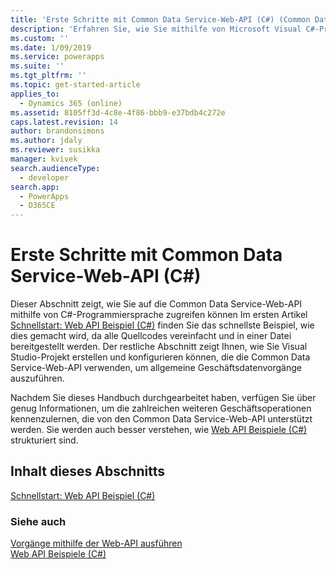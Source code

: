 ```yaml
---
title: 'Erste Schritte mit Common Data Service-Web-API (C#) (Common Data Service) | Microsoft Docs'
description: 'Erfahren Sie, wie Sie mithilfe von Microsoft Visual C#-Programmiersprache auf die Common Data Service-Web-API zugreifen können'
ms.custom: ''
ms.date: 1/09/2019
ms.service: powerapps
ms.suite: ''
ms.tgt_pltfrm: ''
ms.topic: get-started-article
applies_to:
  - Dynamics 365 (online)
ms.assetid: 8105ff3d-4c8e-4f86-bbb9-e37bdb4c272e
caps.latest.revision: 14
author: brandonsimons
ms.author: jdaly
ms.reviewer: susikka
manager: kvivek
search.audienceType:
  - developer
search.app:
  - PowerApps
  - D365CE
---
```

# <a name="get-started-with-common-data-service-web-api-c"></a>Erste Schritte mit Common Data Service-Web-API (C#)

Dieser Abschnitt zeigt, wie Sie auf die Common Data Service-Web-API mithilfe von C#-Programmiersprache zugreifen können Im ersten Artikel [Schnellstart: Web API Beispiel (C#)](quick-start-console-app-csharp.md) finden Sie das schnellste Beispiel, wie dies gemacht wird, da alle Quellcodes vereinfacht und in einer Datei bereitgestellt werden. Der restliche Abschnitt zeigt Ihnen, wie Sie Visual Studio-Projekt erstellen und konfigurieren können, die die Common Data Service-Web-API verwenden, um allgemeine Geschäftsdatenvorgänge auszuführen.  
  
Nachdem Sie dieses Handbuch durchgearbeitet haben, verfügen Sie über genug Informationen, um die zahlreichen weiteren Geschäftsoperationen kennenzulernen, die von den Common Data Service-Web-API unterstützt werden.   Sie werden auch besser verstehen, wie [Web API Beispiele (C#)](web-api-samples-csharp.md) strukturiert sind.  
  
## <a name="in-this-section"></a>Inhalt dieses Abschnitts

[Schnellstart: Web API Beispiel (C#)](quick-start-console-app-csharp.md)<br />

### <a name="see-also"></a>Siehe auch
  
[Vorgänge mithilfe der Web-API ausführen](perform-operations-web-api.md)<br />
[Web API Beispiele (C#)](web-api-samples-csharp.md)
